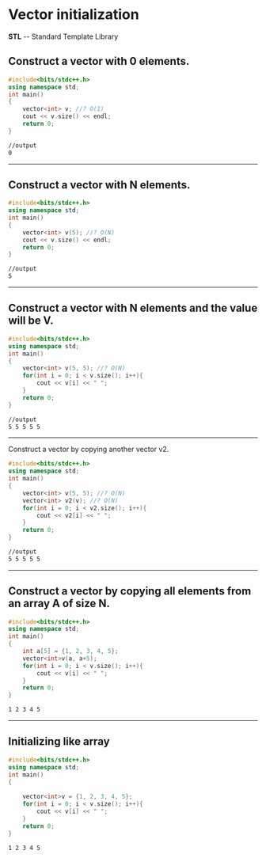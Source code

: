 # Vector initialization

**STL** -- Standard Template Library
## Construct a vector with 0 elements.
```c++
#include<bits/stdc++.h>
using namespace std;
int main()
{
    vector<int> v; //? O(1)
    cout << v.size() << endl;
    return 0;
}
```
```bash
//output
0
```

----------------------------------------------------------------------------------------------------------------------------------------------------

## Construct a vector with N elements.
```c++
#include<bits/stdc++.h>
using namespace std;
int main()
{
    vector<int> v(5); //? O(N)
    cout << v.size() << endl;
    return 0;
}
```
```bash
//output
5
```

------------------------------------------------------------------------------------------------------------------------------------

## Construct a vector with N elements and the value will be V.
```c++
#include<bits/stdc++.h>
using namespace std;
int main()
{
    vector<int> v(5, 5); //? O(N)
    for(int i = 0; i < v.size(); i++){
        cout << v[i] << " ";
    }
    return 0;
}
```
```bash
//output
5 5 5 5 5
```

--------------------------------------------------------------------------------------------------------------------------------------

Construct a vector by copying another vector v2.
```c++
#include<bits/stdc++.h>
using namespace std;
int main()
{
    vector<int> v(5, 5); //? O(N)
    vector<int> v2(v); //? O(N)
    for(int i = 0; i < v2.size(); i++){
        cout << v2[i] << " ";
    }
    return 0;
}
```
```bash
//output
5 5 5 5 5 
```

-----------------------------------------------------------------------------------------------------------------------------------------

## Construct a vector by copying all elements from an array A of size N.
```c++
#include<bits/stdc++.h>
using namespace std;
int main()
{
    int a[5] = {1, 2, 3, 4, 5};
    vector<int>v(a, a+5);
    for(int i = 0; i < v.size(); i++){
        cout << v[i] << " ";
    }
    return 0;
}
```
```bash
1 2 3 4 5 
```

----------------------------------------------------------------------------------------------------------------------------------------

## Initializing like array
```c++
#include<bits/stdc++.h>
using namespace std;
int main()
{
    
    vector<int>v = {1, 2, 3, 4, 5};
    for(int i = 0; i < v.size(); i++){
        cout << v[i] << " ";
    }
    return 0;
}
```
```bash
1 2 3 4 5
```